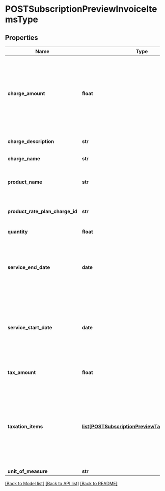# POSTSubscriptionPreviewInvoiceItemsType

## Properties
Name | Type | Description | Notes
------------ | ------------- | ------------- | -------------
**charge_amount** | **float** | The amount of the charge. This amount doesn&#39;t include taxes unless the charge&#39;s tax mode is inclusive.  | [optional] 
**charge_description** | **str** | Description of the charge.  | [optional] 
**charge_name** | **str** | Name of the charge.  | [optional] 
**product_name** | **str** | Name of the product associated with this item.  | [optional] 
**product_rate_plan_charge_id** | **str** | ID of the product rate plan charge.  | [optional] 
**quantity** | **float** | Quantity of this item.  | [optional] 
**service_end_date** | **date** | End date of the service period for this item, i.e., the last day of the period, as yyyy-mm-dd.  | [optional] 
**service_start_date** | **date** | Service start date as yyyy-mm-dd. If the charge is a one-time fee, this is the date of that charge.  | [optional] 
**tax_amount** | **float** | The tax amount of the invoice item.  | [optional] 
**taxation_items** | [**list[POSTSubscriptionPreviewTaxationItemsType]**](POSTSubscriptionPreviewTaxationItemsType.md) | List of taxation items. **Note**: This field is only available if you set the &#x60;zuora-version&#x60; request header to &#x60;315.0&#x60; or later.  | [optional] 
**unit_of_measure** | **str** |  | [optional] 

[[Back to Model list]](../README.md#documentation-for-models) [[Back to API list]](../README.md#documentation-for-api-endpoints) [[Back to README]](../README.md)



